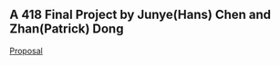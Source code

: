 ## A 418 Final Project by Junye(Hans) Chen and Zhan(Patrick) Dong

[Proposal](https://github.com/patrickzhandong/ParallelEdgeDetector/blob/master/project_proposal.pdf)
